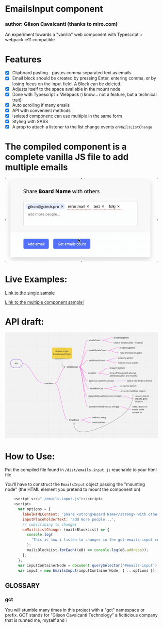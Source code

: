 # EmailsInput component

### author: Gilson Cavalcanti (thanks to miro.com)

An experiment towards a "vanilla" web component with Typescript + webpack ie11 compatible

# Features

- [x] Clipboard pasting - pastes comma separated text as emails
- [x] Email block should be created by pressing Enter, entering comma, or by losing focus on the input field. A Block can be deleted.
- [x] Adjusts itself to the space available in the mount node
- [x] Done with Typescript + Webpack (i know... not a feature, but a technical trait)
- [x] Auto scrolling if many emails
- [x] API with convenient methods
- [x] Isolated component: can use multiple in the same form
- [x] Styling with SASS
- [x] A prop to attach a listener to the list change events `onMailsListChange`

# The compiled component is a complete vanilla JS file to add multiple emails

![gct-emails-input screen capture](./src/assets/capture2020-05-18-01.gif)

# Live Examples:

[Link to the single sample]('./dist/index.html')

[Link to the multiple component sample!]('./dist/emails-input__form-example_multiple.html')

# API draft:

![gct-emails-input api illustration](./src/assets/2020-05-18-API-draft2.png)

# How to Use:

Put the compiled file found in `/dist/emails-input.js` reachable to your html file

You'll have to construct the `EmailsInput` object passing the "mounting node" (the HTML element you pretend to mount the component on):

```javascript
    <script src="./emails-input.js"></script>
    <script>
      var options = {
        labelHTMLContent: 'Share <strong>Board Name</strong> with others',
        inputPlaceholderText: 'add more people...',
        // subscribing to changes
        onMailsListChange: (mailsBlockList) => {
          console.log(
            'This is how i listen to changes in the gct-emails-input component...'
          );
          mailsBlockList.forEach((eB) => console.log(eB.address));
        },
      };
      var inputContainerNode = document.querySelector('#emails-input');
      var input = new EmailsInput(inputContainerNode, { ...options });
```

## GLOSSARY

### gct

You will stumble many times in this project with a "gct" namespace or prefix.
GCT stands for "Gilson Cavalcanti Technology" a ficiticious company that is runned me, myself and i
